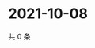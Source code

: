 # 2021-10-08

共 0 条

<!-- BEGIN WEIBO -->
<!-- 最后更新时间 Fri Oct 08 2021 04:00:36 GMT+0800 (China Standard Time) -->

<!-- END WEIBO -->
